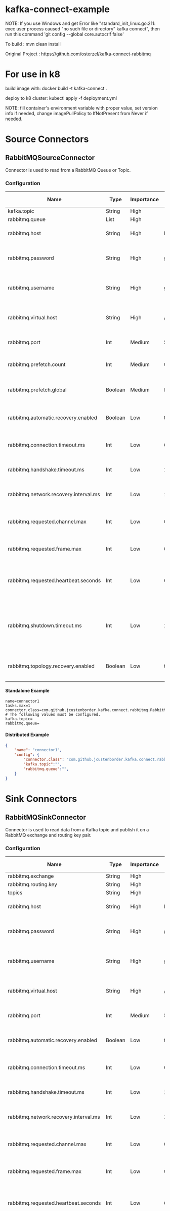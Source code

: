 # kafka-connect-example

NOTE: If you use Windows and get Error like "standard_init_linux.go:211: exec user process caused "no such file or directory" kafka connect",
then run this command 'git config --global core.autocrlf false'

To build : mvn clean install

Original Project : https://github.com/osterzel/kafka-connect-rabbitmq

# For use in k8 

build image with: docker build -t kafka-connect .

deploy to k8 cluster: kubectl apply -f deployment.yml

NOTE: fill container's environment variable with proper value, set version info if needed, 
change imagePullPolicy to IfNotPresent from Never if needed.


# Source Connectors

## RabbitMQSourceConnector

Connector is used to read from a RabbitMQ Queue or Topic.

### Configuration

| Name                                  | Type    | Importance | Default Value | Validator | Documentation                                                                                                                                                                                                                                                                                                                                                                                                                                                                                                                                                                                                               |
| ------------------------------------- | ------- | ---------- | ------------- | --------- | ----------------------------------------------------------------------------------------------------------------------------------------------------------------------------------------------------------------------------------------------------------------------------------------------------------------------------------------------------------------------------------------------------------------------------------------------------------------------------------------------------------------------------------------------------------------------------------------------------------------------------|
| kafka.topic                           | String  | High       |               |           | Kafka topic to write the messages to.                                                                                                                                                                                                                                                                                                                                                                                                                                                                                                                                                                                       |
| rabbitmq.queue                        | List    | High       |               |           | rabbitmq.queue                                                                                                                                                                                                                                                                                                                                                                                                                                                                                                                                                                                                              |
| rabbitmq.host                         | String  | High       | localhost     |           | The RabbitMQ host to connect to. See `ConnectionFactory.setHost(java.lang.String) <https://www.rabbitmq.com/releases/rabbitmq-java-client/current-javadoc/com/rabbitmq/client/ConnectionFactory.html#setHost-java.lang.String->`_                                                                                                                                                                                                                                                                                                                                                                                           |
| rabbitmq.password                     | String  | High       | guest         |           | The password to authenticate to RabbitMQ with. See `ConnectionFactory.setPassword(java.lang.String) <https://www.rabbitmq.com/releases/rabbitmq-java-client/current-javadoc/com/rabbitmq/client/ConnectionFactory.html#setPassword-java.lang.String->`_                                                                                                                                                                                                                                                                                                                                                                     |
| rabbitmq.username                     | String  | High       | guest         |           | The username to authenticate to RabbitMQ with. See `ConnectionFactory.setUsername(java.lang.String) <https://www.rabbitmq.com/releases/rabbitmq-java-client/current-javadoc/com/rabbitmq/client/ConnectionFactory.html#setUsername-java.lang.String->`_                                                                                                                                                                                                                                                                                                                                                                     |
| rabbitmq.virtual.host                 | String  | High       | /             |           | The virtual host to use when connecting to the broker. See `ConnectionFactory.setVirtualHost(java.lang.String) <https://www.rabbitmq.com/releases/rabbitmq-java-client/current-javadoc/com/rabbitmq/client/ConnectionFactory.html#setVirtualHost-java.lang.String->`_                                                                                                                                                                                                                                                                                                                                                       |
| rabbitmq.port                         | Int     | Medium     | 5672          |           | The RabbitMQ port to connect to. See `ConnectionFactory.setPort(int) <https://www.rabbitmq.com/releases/rabbitmq-java-client/current-javadoc/com/rabbitmq/client/ConnectionFactory.html#setPort-int->`_                                                                                                                                                                                                                                                                                                                                                                                                                     |
| rabbitmq.prefetch.count               | Int     | Medium     | 0             |           | Maximum number of messages that the server will deliver, 0 if unlimited. See `Channel.basicQos(int, boolean) <https://www.rabbitmq.com/releases/rabbitmq-java-client/current-javadoc/com/rabbitmq/client/Channel.html#basicQos-int-boolean->`_                                                                                                                                                                                                                                                                                                                                                                              |
| rabbitmq.prefetch.global              | Boolean | Medium     | false         |           | True if the settings should be applied to the entire channel rather than each consumer. See `Channel.basicQos(int, boolean) <https://www.rabbitmq.com/releases/rabbitmq-java-client/current-javadoc/com/rabbitmq/client/Channel.html#basicQos-int-boolean->`_                                                                                                                                                                                                                                                                                                                                                               |
| rabbitmq.automatic.recovery.enabled   | Boolean | Low        | true          |           | Enables or disables automatic connection recovery. See `ConnectionFactory.setAutomaticRecoveryEnabled(boolean) <https://www.rabbitmq.com/releases/rabbitmq-java-client/current-javadoc/com/rabbitmq/client/ConnectionFactory.html#setAutomaticRecoveryEnabled-boolean->`_                                                                                                                                                                                                                                                                                                                                                   |
| rabbitmq.connection.timeout.ms        | Int     | Low        | 60000         |           | Connection TCP establishment timeout in milliseconds. zero for infinite. See `ConnectionFactory.setConnectionTimeout(int) <https://www.rabbitmq.com/releases/rabbitmq-java-client/current-javadoc/com/rabbitmq/client/ConnectionFactory.html#setConnectionTimeout-int->`_                                                                                                                                                                                                                                                                                                                                                   |
| rabbitmq.handshake.timeout.ms         | Int     | Low        | 10000         |           | The AMQP0-9-1 protocol handshake timeout, in milliseconds. See `ConnectionFactory.setHandshakeTimeout(int) <https://www.rabbitmq.com/releases/rabbitmq-java-client/current-javadoc/com/rabbitmq/client/ConnectionFactory.html#setHandshakeTimeout-int->`_                                                                                                                                                                                                                                                                                                                                                                   |
| rabbitmq.network.recovery.interval.ms | Int     | Low        | 10000         |           | See `ConnectionFactory.setNetworkRecoveryInterval(long) <https://www.rabbitmq.com/releases/rabbitmq-java-client/current-javadoc/com/rabbitmq/client/ConnectionFactory.html#setNetworkRecoveryInterval-long->`_                                                                                                                                                                                                                                                                                                                                                                                                              |
| rabbitmq.requested.channel.max        | Int     | Low        | 0             |           | Initially requested maximum channel number. Zero for unlimited. See `ConnectionFactory.setRequestedChannelMax(int) <https://www.rabbitmq.com/releases/rabbitmq-java-client/current-javadoc/com/rabbitmq/client/ConnectionFactory.html#setRequestedChannelMax-int->`_                                                                                                                                                                                                                                                                                                                                                        |
| rabbitmq.requested.frame.max          | Int     | Low        | 0             |           | Initially requested maximum frame size, in octets. Zero for unlimited. See `ConnectionFactory.setRequestedFrameMax(int) <https://www.rabbitmq.com/releases/rabbitmq-java-client/current-javadoc/com/rabbitmq/client/ConnectionFactory.html#setRequestedFrameMax-int->`_                                                                                                                                                                                                                                                                                                                                                     |
| rabbitmq.requested.heartbeat.seconds  | Int     | Low        | 60            |           | Set the requested heartbeat timeout. Heartbeat frames will be sent at about 1/2 the timeout interval. If server heartbeat timeout is configured to a non-zero value, this method can only be used to lower the value; otherwise any value provided by the client will be used. See `ConnectionFactory.setRequestedHeartbeat(int) <https://www.rabbitmq.com/releases/rabbitmq-java-client/current-javadoc/com/rabbitmq/client/ConnectionFactory.html#setRequestedHeartbeat-int->`_                                                                                                                                           |
| rabbitmq.shutdown.timeout.ms          | Int     | Low        | 10000         |           | Set the shutdown timeout. This is the amount of time that Consumer implementations have to continue working through deliveries (and other Consumer callbacks) after the connection has closed but before the ConsumerWorkService is torn down. If consumers exceed this timeout then any remaining queued deliveries (and other Consumer callbacks, *including* the Consumer's handleShutdownSignal() invocation) will be lost. See `ConnectionFactory.setShutdownTimeout(int) <https://www.rabbitmq.com/releases/rabbitmq-java-client/current-javadoc/com/rabbitmq/client/ConnectionFactory.html#setShutdownTimeout-int->`_|
| rabbitmq.topology.recovery.enabled    | Boolean | Low        | true          |           | Enables or disables topology recovery. See `ConnectionFactory.setTopologyRecoveryEnabled(boolean) <https://www.rabbitmq.com/releases/rabbitmq-java-client/current-javadoc/com/rabbitmq/client/ConnectionFactory.html#setTopologyRecoveryEnabled-boolean->`_                                                                                                                                                                                                                                                                                                                                                                 |


#### Standalone Example

```properties
name=connector1
tasks.max=1
connector.class=com.github.jcustenborder.kafka.connect.rabbitmq.RabbitMQSourceConnector
# The following values must be configured.
kafka.topic=
rabbitmq.queue=
```

#### Distributed Example

```json
{
    "name": "connector1",
    "config": {
        "connector.class": "com.github.jcustenborder.kafka.connect.rabbitmq.RabbitMQSourceConnector",
        "kafka.topic":"",
        "rabbitmq.queue":"",
    }
}
```


# Sink Connectors

## RabbitMQSinkConnector

Connector is used to read data from a Kafka topic and publish it on a RabbitMQ exchange and routing key pair.

### Configuration

| Name                                  | Type    | Importance | Default Value | Validator | Documentation                                                                                                                                                                                                                                                                                                                                                                                                                                                                                                                                                                                                               |
| ------------------------------------- | ------- | ---------- | ------------- | --------- | ----------------------------------------------------------------------------------------------------------------------------------------------------------------------------------------------------------------------------------------------------------------------------------------------------------------------------------------------------------------------------------------------------------------------------------------------------------------------------------------------------------------------------------------------------------------------------------------------------------------------------|
| rabbitmq.exchange                     | String  | High       |               |           | exchange to publish the messages on.                                                                                                                                                                                                                                                                                                                                                                                                                                                                                                                                                                                        |
| rabbitmq.routing.key                  | String  | High       |               |           | routing key used for publishing the messages.                                                                                                                                                                                                                                                                                                                                                                                                                                                                                                                                                                               |
| topics                                | String  | High       |               |           | Kafka topic to read the messages from.                                                                                                                                                                                                                                                                                                                                                                                                                                                                                                                                                                                      |
| rabbitmq.host                         | String  | High       | localhost     |           | The RabbitMQ host to connect to. See `ConnectionFactory.setHost(java.lang.String) <https://www.rabbitmq.com/releases/rabbitmq-java-client/current-javadoc/com/rabbitmq/client/ConnectionFactory.html#setHost-java.lang.String->`_                                                                                                                                                                                                                                                                                                                                                                                           |
| rabbitmq.password                     | String  | High       | guest         |           | The password to authenticate to RabbitMQ with. See `ConnectionFactory.setPassword(java.lang.String) <https://www.rabbitmq.com/releases/rabbitmq-java-client/current-javadoc/com/rabbitmq/client/ConnectionFactory.html#setPassword-java.lang.String->`_                                                                                                                                                                                                                                                                                                                                                                     |
| rabbitmq.username                     | String  | High       | guest         |           | The username to authenticate to RabbitMQ with. See `ConnectionFactory.setUsername(java.lang.String) <https://www.rabbitmq.com/releases/rabbitmq-java-client/current-javadoc/com/rabbitmq/client/ConnectionFactory.html#setUsername-java.lang.String->`_                                                                                                                                                                                                                                                                                                                                                                     |
| rabbitmq.virtual.host                 | String  | High       | /             |           | The virtual host to use when connecting to the broker. See `ConnectionFactory.setVirtualHost(java.lang.String) <https://www.rabbitmq.com/releases/rabbitmq-java-client/current-javadoc/com/rabbitmq/client/ConnectionFactory.html#setVirtualHost-java.lang.String->`_                                                                                                                                                                                                                                                                                                                                                       |
| rabbitmq.port                         | Int     | Medium     | 5672          |           | The RabbitMQ port to connect to. See `ConnectionFactory.setPort(int) <https://www.rabbitmq.com/releases/rabbitmq-java-client/current-javadoc/com/rabbitmq/client/ConnectionFactory.html#setPort-int->`_                                                                                                                                                                                                                                                                                                                                                                                                                     |
| rabbitmq.automatic.recovery.enabled   | Boolean | Low        | true          |           | Enables or disables automatic connection recovery. See `ConnectionFactory.setAutomaticRecoveryEnabled(boolean) <https://www.rabbitmq.com/releases/rabbitmq-java-client/current-javadoc/com/rabbitmq/client/ConnectionFactory.html#setAutomaticRecoveryEnabled-boolean->`_                                                                                                                                                                                                                                                                                                                                                   |
| rabbitmq.connection.timeout.ms        | Int     | Low        | 60000         |           | Connection TCP establishment timeout in milliseconds. zero for infinite. See `ConnectionFactory.setConnectionTimeout(int) <https://www.rabbitmq.com/releases/rabbitmq-java-client/current-javadoc/com/rabbitmq/client/ConnectionFactory.html#setConnectionTimeout-int->`_                                                                                                                                                                                                                                                                                                                                                   |
| rabbitmq.handshake.timeout.ms         | Int     | Low        | 10000         |           | The AMQP0-9-1 protocol handshake timeout, in milliseconds. See `ConnectionFactory.setHandshakeTimeout(int) <https://www.rabbitmq.com/releases/rabbitmq-java-client/current-javadoc/com/rabbitmq/client/ConnectionFactory.html#setHandshakeTimeout-int->`_                                                                                                                                                                                                                                                                                                                                                                   |
| rabbitmq.network.recovery.interval.ms | Int     | Low        | 10000         |           | See `ConnectionFactory.setNetworkRecoveryInterval(long) <https://www.rabbitmq.com/releases/rabbitmq-java-client/current-javadoc/com/rabbitmq/client/ConnectionFactory.html#setNetworkRecoveryInterval-long->`_                                                                                                                                                                                                                                                                                                                                                                                                              |
| rabbitmq.requested.channel.max        | Int     | Low        | 0             |           | Initially requested maximum channel number. Zero for unlimited. See `ConnectionFactory.setRequestedChannelMax(int) <https://www.rabbitmq.com/releases/rabbitmq-java-client/current-javadoc/com/rabbitmq/client/ConnectionFactory.html#setRequestedChannelMax-int->`_                                                                                                                                                                                                                                                                                                                                                        |
| rabbitmq.requested.frame.max          | Int     | Low        | 0             |           | Initially requested maximum frame size, in octets. Zero for unlimited. See `ConnectionFactory.setRequestedFrameMax(int) <https://www.rabbitmq.com/releases/rabbitmq-java-client/current-javadoc/com/rabbitmq/client/ConnectionFactory.html#setRequestedFrameMax-int->`_                                                                                                                                                                                                                                                                                                                                                     |
| rabbitmq.requested.heartbeat.seconds  | Int     | Low        | 60            |           | Set the requested heartbeat timeout. Heartbeat frames will be sent at about 1/2 the timeout interval. If server heartbeat timeout is configured to a non-zero value, this method can only be used to lower the value; otherwise any value provided by the client will be used. See `ConnectionFactory.setRequestedHeartbeat(int) <https://www.rabbitmq.com/releases/rabbitmq-java-client/current-javadoc/com/rabbitmq/client/ConnectionFactory.html#setRequestedHeartbeat-int->`_                                                                                                                                           |
| rabbitmq.shutdown.timeout.ms          | Int     | Low        | 10000         |           | Set the shutdown timeout. This is the amount of time that Consumer implementations have to continue working through deliveries (and other Consumer callbacks) after the connection has closed but before the ConsumerWorkService is torn down. If consumers exceed this timeout then any remaining queued deliveries (and other Consumer callbacks, *including* the Consumer's handleShutdownSignal() invocation) will be lost. See `ConnectionFactory.setShutdownTimeout(int) <https://www.rabbitmq.com/releases/rabbitmq-java-client/current-javadoc/com/rabbitmq/client/ConnectionFactory.html#setShutdownTimeout-int->`_|
| rabbitmq.topology.recovery.enabled    | Boolean | Low        | true          |           | Enables or disables topology recovery. See `ConnectionFactory.setTopologyRecoveryEnabled(boolean) <https://www.rabbitmq.com/releases/rabbitmq-java-client/current-javadoc/com/rabbitmq/client/ConnectionFactory.html#setTopologyRecoveryEnabled-boolean->`_                                                                                                                                                                                                                                                                                                                                                                 |


#### Standalone Example

```properties
name=connector1
tasks.max=1
connector.class=com.github.jcustenborder.kafka.connect.rabbitmq.RabbitMQSinkConnector
# The following values must be configured.
rabbitmq.exchange=
rabbitmq.routing.key=
topics=
```

#### Distributed Example

```json
{
    "name": "connector1",
    "config": {
        "connector.class": "com.github.jcustenborder.kafka.connect.rabbitmq.RabbitMQSinkConnector",
        "rabbitmq.exchange":"",
        "rabbitmq.routing.key":"",
        "topics":"",
    }
}
```


# Transformations

## ExtractHeader(Key)

This transformation is used to extract a header from the message and use it as a key.

### Configuration

| Name        | Type   | Importance | Default Value | Validator | Documentation|
| ----------- | ------ | ---------- | ------------- | --------- | -------------|
| header.name | String | High       |               |           | Header name. |


#### Standalone Example

```properties
transforms=Key
transforms.Key.type=com.github.jcustenborder.kafka.connect.rabbitmq.ExtractHeader$Key
# The following values must be configured.
transforms.Key.header.name=
```

#### Distributed Example

```json
{
"name": "connector1",
    "config": {
        "connector.class": "com.github.jcustenborder.kafka.connect.rabbitmq.ExtractHeader$Key",
        "transforms": "Key",
        "transforms.Key.type": "com.github.jcustenborder.kafka.connect.rabbitmq.ExtractHeader$Key",
        "transforms.Key.header.name":"",
    }
}
```

## ExtractHeader(Value)

This transformation is used to extract a header from the message and use it as a value.

### Configuration

| Name        | Type   | Importance | Default Value | Validator | Documentation|
| ----------- | ------ | ---------- | ------------- | --------- | -------------|
| header.name | String | High       |               |           | Header name. |


#### Standalone Example

```properties
transforms=Value
transforms.Value.type=com.github.jcustenborder.kafka.connect.rabbitmq.ExtractHeader$Value
# The following values must be configured.
transforms.Value.header.name=
```

#### Distributed Example

```json
{
"name": "connector1",
    "config": {
        "connector.class": "com.github.jcustenborder.kafka.connect.rabbitmq.ExtractHeader$Value",
        "transforms": "Value",
        "transforms.Value.type": "com.github.jcustenborder.kafka.connect.rabbitmq.ExtractHeader$Value",
        "transforms.Value.header.name":"",
    }
}
```

# Schemas

## com.github.jcustenborder.kafka.connect.rabbitmq.BasicProperties.HeaderValue

Used to store the value of a header value. The `type` field stores the type of the data and the corresponding field to read the data from.

| Name      | Optional | Schema                                                                                                  | Default Value | Documentation                                                                                                                             |
|-----------|----------|---------------------------------------------------------------------------------------------------------|---------------|-------------------------------------------------------------------------------------------------------------------------------------------|
| type      | false    | [String](https://kafka.apache.org/0102/javadoc/org/apache/kafka/connect/data/Schema.Type.html#STRING)   |               | Used to define the type for the HeaderValue. This will define the corresponding field which will contain the value in it's original type. |
| timestamp | true     | [Timestamp](https://kafka.apache.org/0102/javadoc/org/apache/kafka/connect/data/Timestamp.html)         |               | Storage for when the `type` field is set to `timestamp`. Null otherwise.                                                                  |
| int8      | true     | [Int8](https://kafka.apache.org/0102/javadoc/org/apache/kafka/connect/data/Schema.Type.html#INT8)       |               | Storage for when the `type` field is set to `int8`. Null otherwise.                                                                       |
| int16     | true     | [Int16](https://kafka.apache.org/0102/javadoc/org/apache/kafka/connect/data/Schema.Type.html#INT16)     |               | Storage for when the `type` field is set to `int16`. Null otherwise.                                                                      |
| int32     | true     | [Int32](https://kafka.apache.org/0102/javadoc/org/apache/kafka/connect/data/Schema.Type.html#INT32)     |               | Storage for when the `type` field is set to `int32`. Null otherwise.                                                                      |
| int64     | true     | [Int64](https://kafka.apache.org/0102/javadoc/org/apache/kafka/connect/data/Schema.Type.html#INT64)     |               | Storage for when the `type` field is set to `int64`. Null otherwise.                                                                      |
| float32   | true     | [Float32](https://kafka.apache.org/0102/javadoc/org/apache/kafka/connect/data/Schema.Type.html#FLOAT32) |               | Storage for when the `type` field is set to `float32`. Null otherwise.                                                                    |
| float64   | true     | [Float64](https://kafka.apache.org/0102/javadoc/org/apache/kafka/connect/data/Schema.Type.html#FLOAT64) |               | Storage for when the `type` field is set to `float64`. Null otherwise.                                                                    |
| boolean   | true     | [Boolean](https://kafka.apache.org/0102/javadoc/org/apache/kafka/connect/data/Schema.Type.html#BOOLEAN) |               | Storage for when the `type` field is set to `boolean`. Null otherwise.                                                                    |
| string    | true     | [String](https://kafka.apache.org/0102/javadoc/org/apache/kafka/connect/data/Schema.Type.html#STRING)   |               | Storage for when the `type` field is set to `string`. Null otherwise.                                                                     |
| bytes     | true     | [Bytes](https://kafka.apache.org/0102/javadoc/org/apache/kafka/connect/data/Schema.Type.html#BYTES)     |               | Storage for when the `type` field is set to `bytes`. Null otherwise.                                                                      |

## com.github.jcustenborder.kafka.connect.rabbitmq.Envelope

Encapsulates a group of parameters used for AMQP's Basic methods. See [Envelope](https://www.rabbitmq.com/releases/rabbitmq-java-client/current-javadoc/com/rabbitmq/client/Envelope.html)

| Name        | Optional | Schema                                                                                                  | Default Value | Documentation                                                                                                                                                                                                      |
|-------------|----------|---------------------------------------------------------------------------------------------------------|---------------|--------------------------------------------------------------------------------------------------------------------------------------------------------------------------------------------------------------------|
| deliveryTag | false    | [Int64](https://kafka.apache.org/0102/javadoc/org/apache/kafka/connect/data/Schema.Type.html#INT64)     |               | The delivery tag included in this parameter envelope. See [Envelope.getDeliveryTag()](https://www.rabbitmq.com/releases/rabbitmq-java-client/current-javadoc/com/rabbitmq/client/Envelope.html#getDeliveryTag--)   |
| isRedeliver | false    | [Boolean](https://kafka.apache.org/0102/javadoc/org/apache/kafka/connect/data/Schema.Type.html#BOOLEAN) |               | The redelivery flag included in this parameter envelope. See [Envelope.isRedeliver()](https://www.rabbitmq.com/releases/rabbitmq-java-client/current-javadoc/com/rabbitmq/client/Envelope.html#isRedeliver--)      |
| exchange    | true     | [String](https://kafka.apache.org/0102/javadoc/org/apache/kafka/connect/data/Schema.Type.html#STRING)   |               | The name of the exchange included in this parameter envelope. See [Envelope.getExchange()](https://www.rabbitmq.com/releases/rabbitmq-java-client/current-javadoc/com/rabbitmq/client/Envelope.html#getExchange--) |
| routingKey  | true     | [String](https://kafka.apache.org/0102/javadoc/org/apache/kafka/connect/data/Schema.Type.html#STRING)   |               | The routing key included in this parameter envelope. See [Envelope.getRoutingKey()](https://www.rabbitmq.com/releases/rabbitmq-java-client/current-javadoc/com/rabbitmq/client/Envelope.html#getRoutingKey--)      |

## com.github.jcustenborder.kafka.connect.rabbitmq.BasicProperties

Corresponds to the [BasicProperties](https://www.rabbitmq.com/releases/rabbitmq-java-client/current-javadoc/com/rabbitmq/client/BasicProperties.html)

| Name            | Optional | Schema                                                                                                                                                                                                                                                                      | Default Value | Documentation                                                                                                                                                                                                            |
|-----------------|----------|-----------------------------------------------------------------------------------------------------------------------------------------------------------------------------------------------------------------------------------------------------------------------------|---------------|--------------------------------------------------------------------------------------------------------------------------------------------------------------------------------------------------------------------------|
| contentType     | true     | [String](https://kafka.apache.org/0102/javadoc/org/apache/kafka/connect/data/Schema.Type.html#STRING)                                                                                                                                                                       |               | The value in the contentType field. See [BasicProperties.getContentType()](https://www.rabbitmq.com/releases/rabbitmq-java-client/current-javadoc/com/rabbitmq/client/BasicProperties.html#getContentType--)             |
| contentEncoding | true     | [String](https://kafka.apache.org/0102/javadoc/org/apache/kafka/connect/data/Schema.Type.html#STRING)                                                                                                                                                                       |               | The value in the contentEncoding field. See [BasicProperties.getContentEncoding()](https://www.rabbitmq.com/releases/rabbitmq-java-client/current-javadoc/com/rabbitmq/client/BasicProperties.html#getContentEncoding--) |
| headers         | false    | Map of <[String](https://kafka.apache.org/0102/javadoc/org/apache/kafka/connect/data/Schema.Type.html#STRING), [com.github.jcustenborder.kafka.connect.rabbitmq.BasicProperties.HeaderValue](#com.github.jcustenborder.kafka.connect.rabbitmq.BasicProperties.HeaderValue)> |               |                                                                                                                                                                                                                          |
| deliveryMode    | true     | [Int32](https://kafka.apache.org/0102/javadoc/org/apache/kafka/connect/data/Schema.Type.html#INT32)                                                                                                                                                                         |               | The value in the deliveryMode field. [BasicProperties.html.getDeliveryMode()](https://www.rabbitmq.com/releases/rabbitmq-java-client/current-javadoc/com/rabbitmq/client/BasicProperties.html#getDeliveryMode--)         |
| priority        | true     | [Int32](https://kafka.apache.org/0102/javadoc/org/apache/kafka/connect/data/Schema.Type.html#INT32)                                                                                                                                                                         |               | The value in the priority field. [BasicProperties.getPriority()](https://www.rabbitmq.com/releases/rabbitmq-java-client/current-javadoc/com/rabbitmq/client/BasicProperties.html#getPriority--)                          |
| correlationId   | true     | [String](https://kafka.apache.org/0102/javadoc/org/apache/kafka/connect/data/Schema.Type.html#STRING)                                                                                                                                                                       |               | The value in the correlationId field. See [BasicProperties.getCorrelationId()](https://www.rabbitmq.com/releases/rabbitmq-java-client/current-javadoc/com/rabbitmq/client/BasicProperties.html#getCorrelationId--)       |
| replyTo         | true     | [String](https://kafka.apache.org/0102/javadoc/org/apache/kafka/connect/data/Schema.Type.html#STRING)                                                                                                                                                                       |               | The value in the replyTo field. [BasicProperties.getReplyTo()](https://www.rabbitmq.com/releases/rabbitmq-java-client/current-javadoc/com/rabbitmq/client/BasicProperties.html#getReplyTo--)                             |
| expiration      | true     | [String](https://kafka.apache.org/0102/javadoc/org/apache/kafka/connect/data/Schema.Type.html#STRING)                                                                                                                                                                       |               | The value in the expiration field. See [BasicProperties.getExpiration()](https://www.rabbitmq.com/releases/rabbitmq-java-client/current-javadoc/com/rabbitmq/client/BasicProperties.html#getExpiration--)                |
| messageId       | true     | [String](https://kafka.apache.org/0102/javadoc/org/apache/kafka/connect/data/Schema.Type.html#STRING)                                                                                                                                                                       |               | The value in the messageId field. [BasicProperties.getMessageId()](https://www.rabbitmq.com/releases/rabbitmq-java-client/current-javadoc/com/rabbitmq/client/BasicProperties.html#getMessageId--)                       |
| timestamp       | true     | [Timestamp](https://kafka.apache.org/0102/javadoc/org/apache/kafka/connect/data/Timestamp.html)                                                                                                                                                                             |               | The value in the timestamp field. [BasicProperties.getTimestamp()](https://www.rabbitmq.com/releases/rabbitmq-java-client/current-javadoc/com/rabbitmq/client/BasicProperties.html#getTimestamp--)                       |
| type            | true     | [String](https://kafka.apache.org/0102/javadoc/org/apache/kafka/connect/data/Schema.Type.html#STRING)                                                                                                                                                                       |               | The value in the type field. [BasicProperties.getType()](https://www.rabbitmq.com/releases/rabbitmq-java-client/current-javadoc/com/rabbitmq/client/BasicProperties.html#getType--)                                      |
| userId          | true     | [String](https://kafka.apache.org/0102/javadoc/org/apache/kafka/connect/data/Schema.Type.html#STRING)                                                                                                                                                                       |               | The value in the userId field. [BasicProperties.getUserId()](https://www.rabbitmq.com/releases/rabbitmq-java-client/current-javadoc/com/rabbitmq/client/BasicProperties.html#getUserId--)                                |
| appId           | true     | [String](https://kafka.apache.org/0102/javadoc/org/apache/kafka/connect/data/Schema.Type.html#STRING)                                                                                                                                                                       |               | The value in the appId field. [BasicProperties.getAppId()](https://www.rabbitmq.com/releases/rabbitmq-java-client/current-javadoc/com/rabbitmq/client/BasicProperties.html#getAppId--)                                   |

## com.github.jcustenborder.kafka.connect.rabbitmq.Message

Message as it is delivered to the [RabbitMQ Consumer](https://www.rabbitmq.com/releases/rabbitmq-java-client/current-javadoc/com/rabbitmq/client/Consumer.html#handleDelivery-java.lang.String-com.rabbitmq.client.Envelope-com.rabbitmq.client.AMQP.BasicProperties-byte:A-) 

| Name            | Optional | Schema                                                                                                                              | Default Value | Documentation                                                                                                                                                                              |
|-----------------|----------|-------------------------------------------------------------------------------------------------------------------------------------|---------------|--------------------------------------------------------------------------------------------------------------------------------------------------------------------------------------------|
| consumerTag     | false    | [String](https://kafka.apache.org/0102/javadoc/org/apache/kafka/connect/data/Schema.Type.html#STRING)                               |               | The consumer tag associated with the consumer                                                                                                                                              |
| envelope        | false    | [com.github.jcustenborder.kafka.connect.rabbitmq.Envelope](#com.github.jcustenborder.kafka.connect.rabbitmq.Envelope)               |               | Encapsulates a group of parameters used for AMQP's Basic methods. See [Envelope](https://www.rabbitmq.com/releases/rabbitmq-java-client/current-javadoc/com/rabbitmq/client/Envelope.html) |
| basicProperties | false    | [com.github.jcustenborder.kafka.connect.rabbitmq.BasicProperties](#com.github.jcustenborder.kafka.connect.rabbitmq.BasicProperties) |               | Corresponds to the [BasicProperties](https://www.rabbitmq.com/releases/rabbitmq-java-client/current-javadoc/com/rabbitmq/client/BasicProperties.html)                                      |
| body            | false    | [Bytes](https://kafka.apache.org/0102/javadoc/org/apache/kafka/connect/data/Schema.Type.html#BYTES)                                 |               | The value body (opaque, client-specific byte array)                                                                                                                                        |

## com.github.jcustenborder.kafka.connect.rabbitmq.MessageKey

Key used for partition assignment in Kafka.

| Name      | Optional | Schema                                                                                                | Default Value | Documentation                                                                                                                                                                                      |
|-----------|----------|-------------------------------------------------------------------------------------------------------|---------------|----------------------------------------------------------------------------------------------------------------------------------------------------------------------------------------------------|
| messageId | true     | [String](https://kafka.apache.org/0102/javadoc/org/apache/kafka/connect/data/Schema.Type.html#STRING) |               | The value in the messageId field. [BasicProperties.getMessageId()](https://www.rabbitmq.com/releases/rabbitmq-java-client/current-javadoc/com/rabbitmq/client/BasicProperties.html#getMessageId--) |
